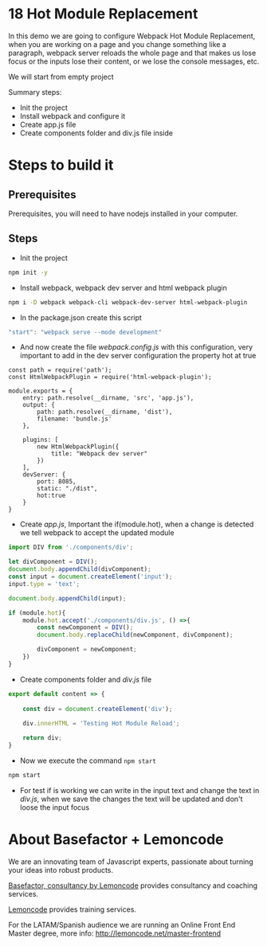 # 18 Hot Module Replacement

In this demo we are going to configure Webpack Hot Module Replacement, when you are working on a page and you change something like a paragraph, 
webpack server reloads the whole page and that makes us lose focus or the inputs lose their content, or we lose the console messages, etc. 

We will start from empty project

Summary steps:

- Init the project
- Install webpack and configure it
- Create app.js file
- Create components folder and div.js file inside

# Steps to build it

## Prerequisites

Prerequisites, you will need to have nodejs installed in your computer. 

## Steps

- Init the project

```bash
npm init -y
```

- Install webpack, webpack dev server and html webpack plugin

```bash
npm i -D webpack webpack-cli webpack-dev-server html-webpack-plugin
```

- In the package.json create this script

```javascript
"start": "webpack serve --mode development"
```

- And now create the file _webpack.config.js_ with this configuration, very important to add in the dev server configuration the property hot at true

```
const path = require('path');
const HtmlWebpackPlugin = require('html-webpack-plugin');

module.exports = {
    entry: path.resolve(__dirname, 'src', 'app.js'),
    output: {
        path: path.resolve(__dirname, 'dist'),
        filename: 'bundle.js'
    },

    plugins: [
        new HtmlWebpackPlugin({
            title: "Webpack dev server"
        })
    ],
    devServer: {
        port: 8085,
        static: "./dist",
        hot:true
    }
}
```

- Create _app.js_, Important the if(module.hot), when a change is detected we tell webpack to accept the updated module

```javascript
import DIV from './components/div';

let divComponent = DIV();
document.body.appendChild(divComponent);
const input = document.createElement('input');
input.type = 'text';

document.body.appendChild(input);

if (module.hot){
    module.hot.accept('./components/div.js', () =>{
        const newComponent = DIV();
        document.body.replaceChild(newComponent, divComponent);

        divComponent = newComponent;
    })
}
```

- Create components folder and _div.js_ file

```javascript
export default content => {
    
    const div = document.createElement('div');
    
    div.innerHTML = 'Testing Hot Module Reload';

    return div;
}
```

- Now we execute the command `npm start`

```bash
npm start
```

- For test if is working we can write in the input text and change the text in _div.js_,
when we save the changes the text will be updated and don't loose the input focus

# About Basefactor + Lemoncode

We are an innovating team of Javascript experts, passionate about turning your ideas into robust products.

[Basefactor, consultancy by Lemoncode](http://www.basefactor.com) provides consultancy and coaching services.

[Lemoncode](http://lemoncode.net/services/en/#en-home) provides training services.

For the LATAM/Spanish audience we are running an Online Front End Master degree, more info: http://lemoncode.net/master-frontend

